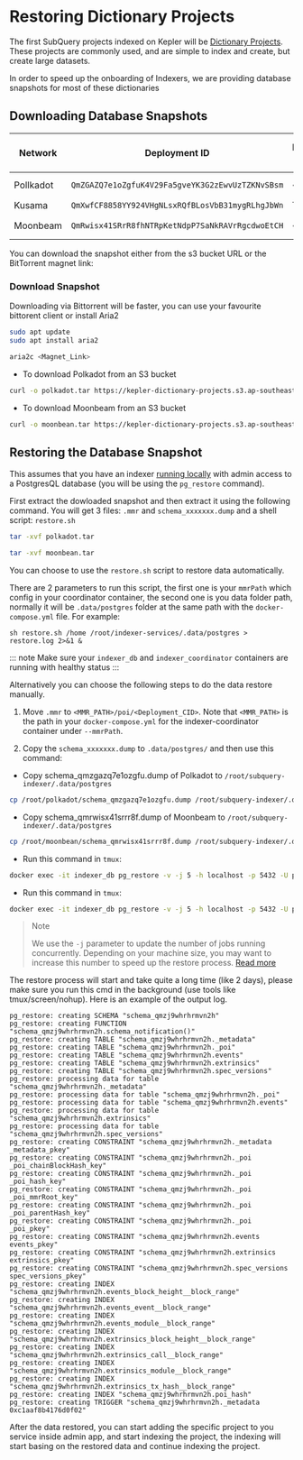 # Restoring Dictionary Projects

The first SubQuery projects indexed on Kepler will be [Dictionary Projects](../../../academy/tutorials_examples/dictionary.md). These projects are commonly used, and are simple to index and create, but create large datasets.

In order to speed up the onboarding of Indexers, we are providing database snapshots for most of these dictionaries

## Downloading Database Snapshots

| Network   | Deployment ID                                    | Database Size | S3 Bucket URL                                                                                                                                                                                                                                                                                                                                                                                                                                                                                                                                                                                                                                                                                                                                                                                                                                                                                                                                                                                                                                                                                                                                                                                                                                                                                                                                                                                                                                                                                                                                                                                                                                         | BT Magnet Link                                                                                                                                                                                                                                                                                             | SHA256                                                             |
| --------- | ------------------------------------------------ | ------------- | ----------------------------------------------------------------------------------------------------------------------------------------------------------------------------------------------------------------------------------------------------------------------------------------------------------------------------------------------------------------------------------------------------------------------------------------------------------------------------------------------------------------------------------------------------------------------------------------------------------------------------------------------------------------------------------------------------------------------------------------------------------------------------------------------------------------------------------------------------------------------------------------------------------------------------------------------------------------------------------------------------------------------------------------------------------------------------------------------------------------------------------------------------------------------------------------------------------------------------------------------------------------------------------------------------------------------------------------------------------------------------------------------------------------------------------------------------------------------------------------------------------------------------------------------------------------------------------------------------------------------------------------------------- | ---------------------------------------------------------------------------------------------------------------------------------------------------------------------------------------------------------------------------------------------------------------------------------------------------------- | ------------------------------------------------------------------ |
| Pollkadot | `QmZGAZQ7e1oZgfuK4V29Fa5gveYK3G2zEwvUzTZKNvSBsm` | ~220GB        | [S3 URL](https://kepler-dictionary-projects.s3.ap-southeast-2.amazonaws.com/polkadot/polkadot.tar) | TBC | `113243a0865e18465082fb160fef3534499915d7f3009430de7806139524444b` |
| Kusama    | `QmXwfCF8858YY924VHgNLsxRQfBLosVbB31mygRLhgJbWn` | TBC           |                                                                                                                                                                                                                                                                                                                                                                                                                                                                                                                                                                                                                                                                                                                                                                                                                                                                                                                                                                                                                                                                                                                                                                                                                                                                                                                                                                                                                                                                                                                                                                                                                                                       |                                                                                                                                                                                                                                                                                                            |
| Moonbeam  | `QmRwisx41SRrR8fhNTRpKetNdpP7SaNkRAVrRgcdwoEtCH` | ~210GB | [S3 URL](https://kepler-dictionary-projects.s3.ap-southeast-2.amazonaws.com/moonbean/moonbean.tar) | TBC |65fc370377325e395d62d47e9439124172f19ce40d585480b3e8e07f82bfa154 |                                                                                                 

You can download the snapshot either from the s3 bucket URL or the BitTorrent magnet link:

### Download Snapshot

Downloading via Bittorrent will be faster, you can use your favourite bittorent client or install Aria2

```bash
sudo apt update
sudo apt install aria2

aria2c <Magnet_Link>
```

- To download Polkadot from an S3 bucket

```bash
curl -o polkadot.tar https://kepler-dictionary-projects.s3.ap-southeast-2.amazonaws.com/polkadot/polkadot.tar
```
- To download Moonbeam from an S3 bucket

```bash
curl -o moonbean.tar https://kepler-dictionary-projects.s3.ap-southeast-2.amazonaws.com/moonbean/moonbean.tar
```

## Restoring the Database Snapshot

This assumes that you have an indexer [running locally](../../../run_publish/run.md) with admin access to a PostgresQL database (you will be using the `pg_restore` command).

First extract the dowloaded snapshot and then extract it using the following command. You will get 3 files: `.mmr` and `schema_xxxxxxx.dump` and a shell script: `restore.sh`

```bash
tar -xvf polkadot.tar
```

```bash
tar -xvf moonbean.tar
```

You can choose to use the `restore.sh` script to restore data automatically.

There are 2 parameters to run this script, the first one is your `mmrPath` which config in your coordinator container, the second one is you data folder path, normally it will be `.data/postgres` folder at the same path with the `docker-compose.yml` file. For example:
```
sh restore.sh /home /root/indexer-services/.data/postgres > restore.log 2>&1 &
```

::: note
Make sure your `indexer_db` and `indexer_coordinator` containers are running with healthy status
:::


Alternatively you can choose the following steps to do the data restore manually.

1. Move `.mmr` to `<MMR_PATH>/poi/<Deployment_CID>`. Note that `<MMR_PATH>` is the path in your `docker-compose.yml` for the indexer-coordinator container under `--mmrPath`.




2. Copy the `schema_xxxxxxx.dump` to `.data/postgres/` and then use this command:

- Copy schema_qmzgazq7e1ozgfu.dump of Polkadot to `/root/subquery-indexer/.data/postgres`

```bash
cp /root/polkadot/schema_qmzgazq7e1ozgfu.dump /root/subquery-indexer/.data/postgres/schema_qmzgazq7e1ozgfu.dump
```

- Copy schema_qmrwisx41srrr8f.dump of Moonbeam to `/root/subquery-indexer/.data/postgres`

```bash
cp /root/moonbean/schema_qmrwisx41srrr8f.dump /root/subquery-indexer/.data/postgres/schema_qmrwisx41srrr8f.dump
```

- Run this command in `tmux`:

```bash
docker exec -it indexer_db pg_restore -v -j 5 -h localhost -p 5432 -U postgres -d postgres /var/lib/postgresql/data/schema_qmzgazq7e1ozgfu.dump > /root/restore.log 2>&1
```

- Run this command in `tmux`:

```bash
docker exec -it indexer_db pg_restore -v -j 5 -h localhost -p 5432 -U postgres -d postgres /var/lib/postgresql/data/schema_qmrwisx41srrr8f.dump > /root/restore.log 2>&1
```

>Note
>
>We use the `-j` parameter to update the number of jobs running concurrently. Depending on your machine size, you may want to increase this number to speed up the restore process. [Read more](https://www.postgresql.org/docs/current/app-pgrestore.html)

The restore process will start and take quite a long time (like 2 days), please make sure you run this cmd in the background (use tools like tmux/screen/nohup). Here is an example of the output log.

```
pg_restore: creating SCHEMA "schema_qmzj9whrhrmvn2h"
pg_restore: creating FUNCTION "schema_qmzj9whrhrmvn2h.schema_notification()"
pg_restore: creating TABLE "schema_qmzj9whrhrmvn2h._metadata"
pg_restore: creating TABLE "schema_qmzj9whrhrmvn2h._poi"
pg_restore: creating TABLE "schema_qmzj9whrhrmvn2h.events"
pg_restore: creating TABLE "schema_qmzj9whrhrmvn2h.extrinsics"
pg_restore: creating TABLE "schema_qmzj9whrhrmvn2h.spec_versions"
pg_restore: processing data for table "schema_qmzj9whrhrmvn2h._metadata"
pg_restore: processing data for table "schema_qmzj9whrhrmvn2h._poi"
pg_restore: processing data for table "schema_qmzj9whrhrmvn2h.events"
pg_restore: processing data for table "schema_qmzj9whrhrmvn2h.extrinsics"
pg_restore: processing data for table "schema_qmzj9whrhrmvn2h.spec_versions"
pg_restore: creating CONSTRAINT "schema_qmzj9whrhrmvn2h._metadata _metadata_pkey"
pg_restore: creating CONSTRAINT "schema_qmzj9whrhrmvn2h._poi _poi_chainBlockHash_key"
pg_restore: creating CONSTRAINT "schema_qmzj9whrhrmvn2h._poi _poi_hash_key"
pg_restore: creating CONSTRAINT "schema_qmzj9whrhrmvn2h._poi _poi_mmrRoot_key"
pg_restore: creating CONSTRAINT "schema_qmzj9whrhrmvn2h._poi _poi_parentHash_key"
pg_restore: creating CONSTRAINT "schema_qmzj9whrhrmvn2h._poi _poi_pkey"
pg_restore: creating CONSTRAINT "schema_qmzj9whrhrmvn2h.events events_pkey"
pg_restore: creating CONSTRAINT "schema_qmzj9whrhrmvn2h.extrinsics extrinsics_pkey"
pg_restore: creating CONSTRAINT "schema_qmzj9whrhrmvn2h.spec_versions spec_versions_pkey"
pg_restore: creating INDEX "schema_qmzj9whrhrmvn2h.events_block_height__block_range"
pg_restore: creating INDEX "schema_qmzj9whrhrmvn2h.events_event__block_range"
pg_restore: creating INDEX "schema_qmzj9whrhrmvn2h.events_module__block_range"
pg_restore: creating INDEX "schema_qmzj9whrhrmvn2h.extrinsics_block_height__block_range"
pg_restore: creating INDEX "schema_qmzj9whrhrmvn2h.extrinsics_call__block_range"
pg_restore: creating INDEX "schema_qmzj9whrhrmvn2h.extrinsics_module__block_range"
pg_restore: creating INDEX "schema_qmzj9whrhrmvn2h.extrinsics_tx_hash__block_range"
pg_restore: creating INDEX "schema_qmzj9whrhrmvn2h.poi_hash"
pg_restore: creating TRIGGER "schema_qmzj9whrhrmvn2h._metadata 0xc1aaf8b4176d0f02"
```

After the data restored, you can start adding the specific project to you service inside admin app, and start indexing the project, the indexing will start basing on the restored data and continue indexing the project.
